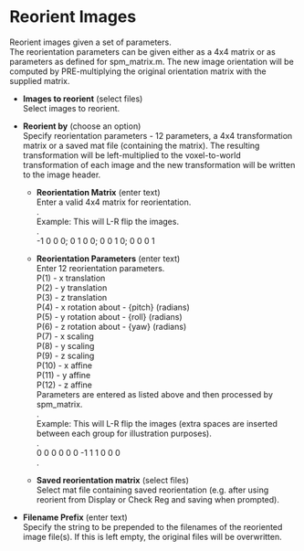 # Reorient Images  
Reorient images given a set of parameters.  
The reorientation parameters can be given either as a 4x4 matrix or as parameters as defined for spm_matrix.m. The new image orientation will be computed by PRE-multiplying the original orientation matrix with the supplied matrix.  

* **Images to reorient** (select files)  
Select images to reorient.  

* **Reorient by** (choose an option)  
Specify reorientation parameters - 12 parameters, a 4x4 transformation matrix or a saved mat file (containing the matrix). The resulting transformation will be left-multiplied to the voxel-to-world transformation of each image and the new transformation will be written to the image header.  

    * **Reorientation Matrix** (enter text)  
    Enter a valid 4x4 matrix for reorientation.  
    .  
    Example: This will L-R flip the images.  
    .  
       -1 0 0 0; 0 1 0 0; 0 0 1 0; 0 0 0 1  

    * **Reorientation Parameters** (enter text)  
    Enter 12 reorientation parameters.  
    P(1)  - x translation  
    P(2)  - y translation  
    P(3)  - z translation  
    P(4)  - x rotation about - {pitch} (radians)  
    P(5)  - y rotation about - {roll}  (radians)  
    P(6)  - z rotation about - {yaw}   (radians)  
    P(7)  - x scaling  
    P(8)  - y scaling  
    P(9)  - z scaling  
    P(10) - x affine  
    P(11) - y affine  
    P(12) - z affine  
    Parameters are entered as listed above and then processed by spm_matrix.  
    .  
    Example: This will L-R flip the images (extra spaces are inserted between each group for illustration purposes).  
    .  
       0 0 0   0 0 0   -1 1 1   0 0 0  
    .  

    * **Saved reorientation matrix** (select files)  
    Select mat file containing saved reorientation (e.g. after using reorient from Display or Check Reg and saving when prompted).  

* **Filename Prefix** (enter text)  
Specify the string to be prepended to the filenames of the reoriented image file(s). If this is left empty, the original files will be overwritten.  
